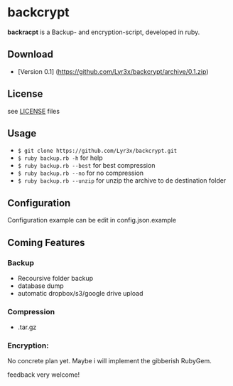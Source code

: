 backcrypt
======

**backracpt** is a Backup- and encryption-script, developed in ruby.

## Download
* [Version 0.1] (https://github.com/Lyr3x/backcrypt/archive/0.1.zip)

## License
see [LICENSE](https://github.com/Lyr3x/backcrypt/blob/master/LICENSE.md) files

## Usage
- ```$ git clone https://github.com/Lyr3x/backcrypt.git```
- ```$ ruby backup.rb -h``` for help
- ```$ ruby backup.rb --best``` for best compression
- ```$ ruby backup.rb --no``` for no compression
- ```$ ruby backup.rb --unzip``` for unzip the archive to de destination folder

## Configuration
Configuration example can be edit in config.json.example

## Coming Features

### Backup
  - Recoursive folder backup
  - database dump
  - automatic dropbox/s3/google drive upload

### Compression
  - .tar.gz

### Encryption:
No concrete plan yet. Maybe i will implement the gibberish RubyGem.

feedback very welcome!

